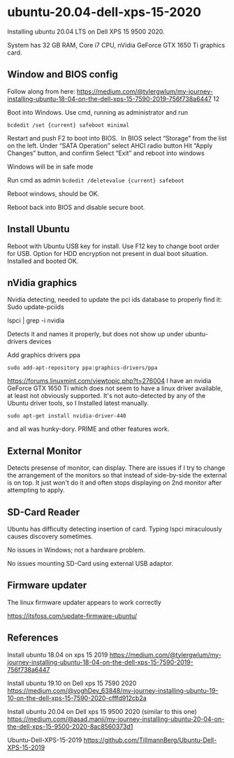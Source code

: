 # ubuntu-20.04-dell-xps-15-2020
Installing ubuntu 20.04 LTS on Dell XPS 15 9500 2020. 

System has 32 GB RAM, Core i7 CPU, nVidia GeForce GTX 1650 Ti graphics card.

## Window and BIOS config

Follow along from here:
https://medium.com/@tylergwlum/my-journey-installing-ubuntu-18-04-on-the-dell-xps-15-7590-2019-756f738a6447
12

Boot into Windows. 
Use cmd, running as administrator and run

`bcdedit /set {current} safeboot minimal`

Restart and push F2 to boot into BIOS. 
In BIOS select “Storage” from the list on the left.
Under “SATA Operation” select AHCI radio button
Hit “Apply Changes” button, and confirm
Select “Exit” and reboot into windows

Windows will be in safe mode

Run cmd as admin
`bcdedit /deletevalue {current} safeboot`

Reboot windows, should be OK.

Reboot back into BIOS and disable secure boot.

## Install Ubuntu

Reboot with Ubuntu USB key for install. Use F12 key to change boot order for USB.
Option for HDD encryption not present in dual boot situation.
Installed and booted OK. 

## nVidia graphics

Nvidia detecting, needed to update the pci ids database to properly find it:
Sudo update-pciids

lspci | grep -i nvidia

Detects it and names it properly, but does not show up under ubuntu-drivers devices

Add graphics drivers ppa
```
sudo add-apt-repository ppa:graphics-drivers/ppa
```
https://forums.linuxmint.com/viewtopic.php?t=276004
I have an nvidia GeForce GTX 1650 Ti which does not seem to have a linux driver available, at least not obviously supported. It's not auto-detected by any of the Ubuntu driver tools, so I Installed latest manually.
```
sudo apt-get install nvidia-driver-440
```
and all was hunky-dory. PRIME and other features work.

## External Monitor

Detects presense of monitor, can display. There are issues if I try to change the arrangement of the monitors so that instead of side-by-side the external is on top. It just won't do it and often stops displaying on 2nd monitor after attempting to apply.

## SD-Card Reader

Ubuntu has difficulty detecting insertion of card. Typing lspci miraculously causes discovery sometimes.

No issues in Windows; not a hardware problem.

No issues mounting SD-Card using external USB adaptor.

## Firmware updater

The linux firmware updater appears to work correctly

https://itsfoss.com/update-firmware-ubuntu/

## References

Install ubuntu 18.04 on xps 15 2019
https://medium.com/@tylergwlum/my-journey-installing-ubuntu-18-04-on-the-dell-xps-15-7590-2019-756f738a6447


Install ubuntu 19.10 on Dell xps 15 7590 2020
https://medium.com/@voghDev_63848/my-journey-installing-ubuntu-19-10-on-the-dell-xps-15-7590-2020-cfffd912cb2a


Install ubuntu 20.04 on Dell xps 15 9500 2020 (similar to this one)
https://medium.com/@asad.manji/my-journey-installing-ubuntu-20-04-on-the-dell-xps-15-9500-2020-8ac8560373d1

Ubuntu-Dell-XPS-15-2019
https://github.com/TillmannBerg/Ubuntu-Dell-XPS-15-2019
